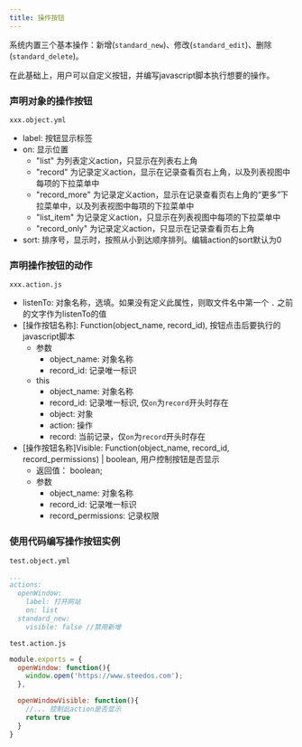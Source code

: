 ```yaml
---
title: 操作按钮
---
```


系统内置三个基本操作：新增(`standard_new`)、修改(`standard_edit`)、删除(`standard_delete`)。

在此基础上，用户可以自定义按钮，并编写javascript脚本执行想要的操作。
### 声明对象的操作按钮
`xxx.object.yml`
- label: 按钮显示标签
- on: 显示位置 
  - "list" 为列表定义action，只显示在列表右上角
  - "record" 为记录定义action，显示在记录查看页右上角，以及列表视图中每项的下拉菜单中
  - "record_more" 为记录定义action，显示在记录查看页右上角的“更多”下拉菜单中，以及列表视图中每项的下拉菜单中
  - "list_item" 为记录定义action，只显示在列表视图中每项的下拉菜单中
  - "record_only" 为记录定义action，只显示在记录查看页右上角
- sort: 排序号，显示时，按照从小到达顺序排列。编辑action的sort默认为0

### 声明操作按钮的动作
`xxx.action.js`
- listenTo: 对象名称，选填。如果没有定义此属性，则取文件名中第一个 `.` 之前的文字作为listenTo的值
- [操作按钮名称]: Function(object_name, record_id), 按钮点击后要执行的javascript脚本
  - 参数
    - object_name: 对象名称
    - record_id: 记录唯一标识
  - this
    - object_name: 对象名称
    - record_id: 记录唯一标识, 仅`on`为`record`开头时存在
    - object: 对象
    - action: 操作
    - record: 当前记录，仅`on`为`record`开头时存在
- [操作按钮名称]Visible: Function(object_name, record_id, record_permissions) | boolean, 用户控制按钮是否显示
  - 返回值： boolean;
  - 参数
    - object_name: 对象名称
    - record_id: 记录唯一标识
    - record_permissions: 记录权限

### 使用代码编写操作按钮实例
`test.object.yml`
```yml
...
actions:
  openWindow:
    label: 打开网站
    on: list
  standard_new:
    visible: false //禁用新增
```

`test.action.js`
```javascript
module.exports = {
  openWindow: function(){
    window.open('https://www.steedos.com');
  },

  openWindowVisible: function(){
    //... 控制此action是否显示
    return true
  }
}
```